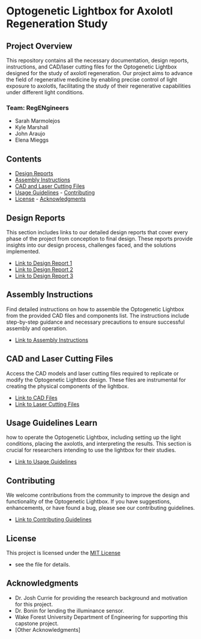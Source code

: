 # Optogenetic Lightbox for Axolotl Regeneration Study 

## Project Overview 
This repository contains all the necessary documentation, design reports, instructions, and CAD/laser cutting files for the Optogenetic Lightbox designed for the study of axolotl regeneration. Our project aims to advance the field of regenerative medicine by enabling precise control of light exposure to axolotls, facilitating the study of their regenerative capabilities under different light conditions. 

### Team: RegENgineers 
- Sarah Marmolejos
- Kyle Marshall 
- John Araujo
- Elena Mieggs

## Contents 
- [Design Reports](#design-reports)
- [Assembly Instructions](#assembly-instructions)
- [CAD and Laser Cutting Files](#cad-and-laser-cutting-files)
- [Usage Guidelines](#usage-guidelines) - [Contributing](#contributing)
- [License](#license) - [Acknowledgments](#acknowledgments)

## Design Reports 
This section includes links to our detailed design reports that cover every phase of the project from conception to final design. These reports provide insights into our design process, challenges faced, and the solutions implemented. 

- [Link to Design Report 1](#)
- [Link to Design Report 2](#)
- [Link to Design Report 3](#)

## Assembly Instructions 
Find detailed instructions on how to assemble the Optogenetic Lightbox from the provided CAD files and components list. The instructions include step-by-step guidance and necessary precautions to ensure successful assembly and operation. 

- [Link to Assembly Instructions](#)

## CAD and Laser Cutting Files 
Access the CAD models and laser cutting files required to replicate or modify the Optogenetic Lightbox design. These files are instrumental for creating the physical components of the lightbox. 

- [Link to CAD Files](#)
- [Link to Laser Cutting Files](#)

## Usage Guidelines Learn
how to operate the Optogenetic Lightbox, including setting up the light conditions, placing the axolotls, and interpreting the results. This section is crucial for researchers intending to use the lightbox for their studies. 

- [Link to Usage Guidelines](#)

## Contributing 
We welcome contributions from the community to improve the design and functionality of the Optogenetic Lightbox. If you have suggestions, enhancements, or have found a bug, please see our contributing guidelines. 

- [Link to Contributing Guidelines](#)
  
## License 
This project is licensed under the [MIT License](LICENSE.md) 
- see the file for details.

## Acknowledgments 
- Dr. Josh Currie for providing the research background and motivation for this project. 
- Dr. Bonin for lending the illuminance sensor.
-  Wake Forest University Department of Engineering for supporting this capstone project.
- [Other Acknowledgments]

